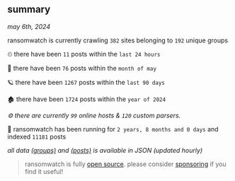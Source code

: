 
## summary
_may 6th, 2024_

ransomwatch is currently crawling `382` sites belonging to `192` unique groups

⏲ there have been `11` posts within the `last 24 hours`

🦈 there have been `76` posts within the `month of may`

🪐 there have been `1267` posts within the `last 90 days`

🏚 there have been `1724` posts within the `year of 2024`

_⚙️ there are currently `99` online hosts & `120` custom parsers._

🦕 ransomwatch has been running for `2 years, 8 months and 0 days` and indexed `11181` posts

_all data  [(groups)](http://ransomwhat.telemetry.ltd/groups) and [(posts)](http://ransomwhat.telemetry.ltd/posts) is available in JSON (updated hourly)_

> ransomwatch is fully [open source](https://github.com/joshhighet/ransomwatch#ransomwatch--). please consider [sponsoring](https://github.com/sponsors/joshhighet) if you find it useful!
